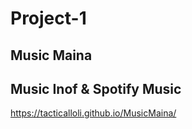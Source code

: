 # Project-1

## Music Maina
## Music Inof & Spotify Music

https://tacticalloli.github.io/MusicMaina/



